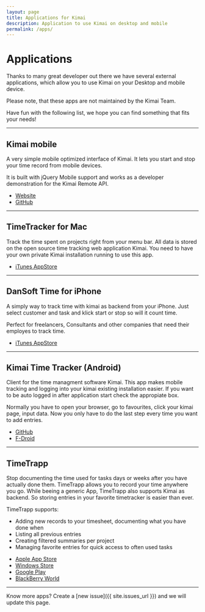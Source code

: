 ```yaml
---
layout: page
title: Applications for Kimai
description: Application to use Kimai on desktop and mobile
permalink: /apps/
---
```


# Applications

Thanks to many great developer out there we have several external applications, which allow you to use Kimai on your Desktop and mobile device.

Please note, that these apps are not maintained by the Kimai Team.

Have fun with the following list, we hope you can find something that fits your needs!

* * *

## Kimai mobile <i class="fa fa-windows"></i> <i class="fa fa-apple"></i> <i class="fa fa-linux"></i> <i class="fa fa-android"></i>

A very simple mobile optimized interface of Kimai. It lets you start and stop your time record from mobile devices.

It is built with jQuery Mobile support and works as a developer demonstration for the Kimai Remote API.

<ul class="actions">
    <li><a href="http://www.kimai.org/kimai-mobile/" class="button icon fa-globe">Website</a></li>
    <li><a href="https://github.com/kimai/kimai-mobile" class="button icon fa-github">GitHub</a></li>
</ul>

* * *

## TimeTracker for Mac <i class="fa fa-apple"></i>

Track the time spent on projects right from your menu bar. All data is stored on the open source time tracking web application Kimai.
You need to have your own private Kimai installation running to use this app.

<ul class="actions">
    <li><a href="https://itunes.apple.com/at/app/timetracker/id721776102?mt=12" class="button icon fa-apple">iTunes AppStore</a></li>
</ul>

* * *

## DanSoft Time for iPhone <i class="fa fa-apple"></i>

A simply way to track time with kimai as backend from your iPhone. Just select customer and task and klick start or stop so will it count time.

Perfect for freelancers, Consultants and other companies that need their employes to track time.

<ul class="actions">
    <li><a href="https://itunes.apple.com/se/app/dansoft-time/id663930670?l=en&mt=8" class="button icon fa-apple">iTunes AppStore</a></li>
</ul>

* * *

## Kimai Time Tracker (Android) <i class="fa fa-android"></i>

Client for the time managment software Kimai. This app makes mobile tracking and logging into your kimai existing installation easier. 
If you want to be auto logged in after application start check the appropiate box.

Normally you have to open your browser, go to favourites, click your kimai page, input data. Now you only have to do the last step every time you want to add entries.

<ul class="actions">
    <li><a href="https://github.com/de-live-gdev/kimai-android" class="button icon fa-github">GitHub</a></li>
    <li><a href="https://f-droid.org/repository/browse/?fdid=de.live.gdev.timetracker" class="button icon fa-android">F-Droid</a></li>
</ul>

* * *

## TimeTrapp <i class="fa fa-apple"></i> <i class="fa fa-windows"></i> <i class="fa fa-android"></i> <i class="fa fa-globe"></i>

Stop documenting the time used for tasks days or weeks after you have actually done them. TimeTrapp allows you to record your time anywhere you go.
While beeing a generic App, TimeTrapp also supports Kimai as backend. So storing entries in your favorite timetracker is easier than ever.

TimeTrapp supports:

*   Adding new records to your timesheet, documenting what you have done when
*   Listing all previous entries
*   Creating filtered summaries per project
*   Managing favorite entries for quick access to often used tasks

<ul class="actions">
    <li><a href="https://geo.itunes.apple.com/at/app/timetrapp/id1059376948?mt=8" class="button icon fa-apple">Apple App Store</a></li>
    <li><a href="https://www.microsoft.com/store/apps/9nblggh6ctdk" class="button icon fa-windows">Windows Store</a></li>
    <li><a href="https://play.google.com/store/apps/details?id=at.senegate.app.timetrapp" class="button icon fa-android">Google Play</a></li>
    <li><a href="http://appworld.blackberry.com/webstore/content/59988612" class="button icon fa-globe">BlackBerry World</a></li>
</ul>

* * *

Know more apps? Create a [new issue]({{ site.issues_url }}) and we will update this page.
